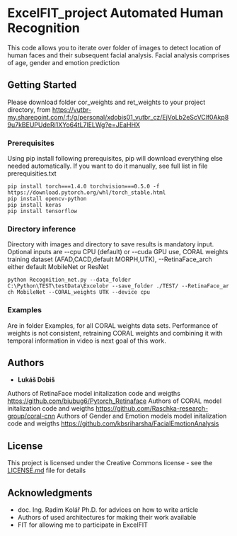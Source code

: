 # ExcelFIT_project Automated Human Recognition

This code allows you to iterate over folder of images to detect location of human faces and their subsequent facial analysis. Facial analysis comprises of age, gender and emotion prediction  

## Getting Started

Please download folder cor_weights and ret_weights to your project directory, from https://vutbr-my.sharepoint.com/:f:/g/personal/xdobis01_vutbr_cz/EjVoLb2eScVClf0Akp89u7kBEUPUdeRi1XYo64tL7lELWg?e=JEaHHX

### Prerequisites

Using pip install following prerequisites, pip will download everything else needed automatically. If you want to do it manually, see full list in file prerequisities.txt

```
pip install torch===1.4.0 torchvision===0.5.0 -f https://download.pytorch.org/whl/torch_stable.html
pip install opencv-python
pip install keras
pip install tensorflow
```

### Directory inference 

Directory with images and directory to save results is mandatory input. Optional inputs are --cpu CPU (default) or --cuda GPU use, CORAL weights training dataset (AFAD,CACD,default MORPH,UTK), --RetinaFace_arch either default MobileNet or ResNet

```
python Recognition_net.py --data_folder C:\Python\TEST\testData\Excelobr --save_folder ./TEST/ --RetinaFace_ar
ch MobileNet --CORAL_weights UTK --device cpu

```
### Examples 

Are in folder Examples, for all CORAL weights data sets. Performance of weights is not consistent, retraining CORAL weights and combining it with temporal information in video is next goal of this work.

## Authors

* **Lukáš Dobiš** 

Authors of RetinaFace model initalization code and weigths https://github.com/biubug6/Pytorch_Retinaface
Authors of CORAL model initalization code and weigths https://github.com/Raschka-research-group/coral-cnn
Authors of Gender and Emotion models model initalization code and weigths https://github.com/kbsriharsha/FacialEmotionAnalysis

    
## License

This project is licensed under the Creative Commons license - see the [LICENSE.md](LICENSE.md) file for details

## Acknowledgments

* doc. Ing. Radim Kolář Ph.D. for advices on how to write article
* Authors of used architectures for making their work available
* FIT for allowing me to participate in ExcelFIT

